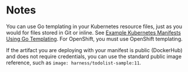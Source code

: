 # Notes

You can use Go templating in your Kubernetes resource files, just as you would for files stored in Git or inline. See [Example Kubernetes Manifests Using Go Templating](../../cd-technical-reference/cd-k8s-ref/example-kubernetes-manifests-using-go-templating.md). For OpenShift, you must use OpenShift templating.

If the artifact you are deploying with your manifest is public (DockerHub) and does not require credentials, you can use the standard public image reference, such as `image: harness/todolist-sample:11`.

